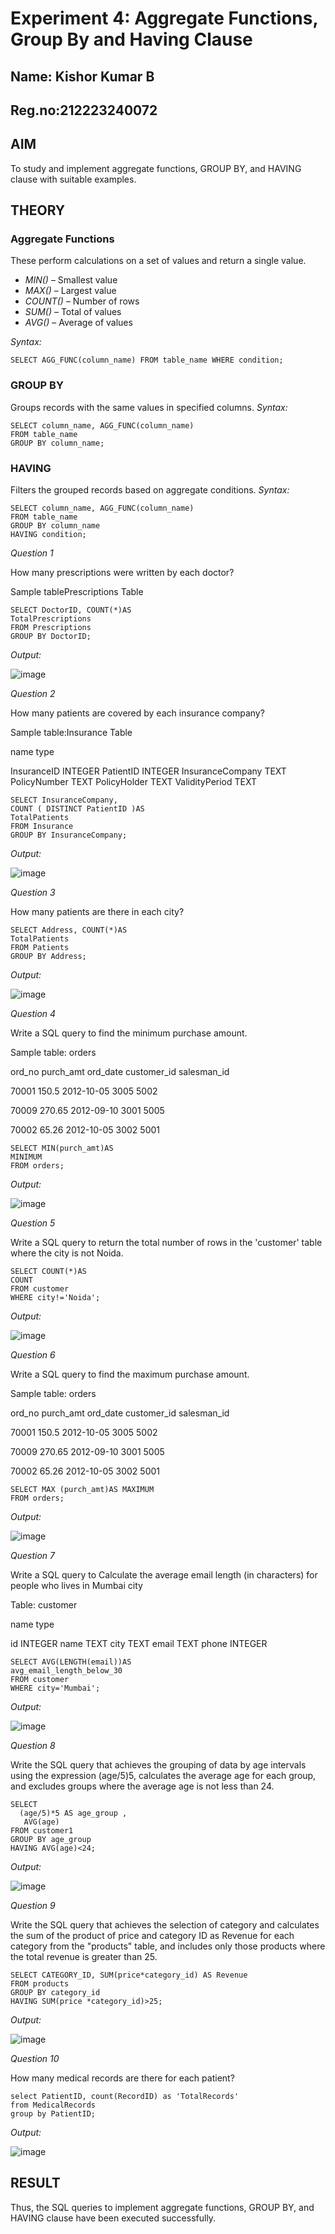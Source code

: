 # Experiment 4: Aggregate Functions, Group By and Having Clause
## Name: Kishor Kumar B
## Reg.no:212223240072
## AIM
To study and implement aggregate functions, GROUP BY, and HAVING clause with suitable examples.

## THEORY

### Aggregate Functions
These perform calculations on a set of values and return a single value.

- *MIN()* – Smallest value  
- *MAX()* – Largest value  
- *COUNT()* – Number of rows  
- *SUM()* – Total of values  
- *AVG()* – Average of values

*Syntax:*
```
SELECT AGG_FUNC(column_name) FROM table_name WHERE condition;
```
### GROUP BY
Groups records with the same values in specified columns.
*Syntax:*
```
SELECT column_name, AGG_FUNC(column_name)
FROM table_name
GROUP BY column_name;
```
### HAVING
Filters the grouped records based on aggregate conditions.
*Syntax:*
```
SELECT column_name, AGG_FUNC(column_name)
FROM table_name
GROUP BY column_name
HAVING condition;
```

*Question 1*

How many prescriptions were written by each doctor?

Sample tablePrescriptions Table
```
SELECT DoctorID, COUNT(*)AS
TotalPrescriptions
FROM Prescriptions
GROUP BY DoctorID;
```
*Output:*

![image](https://github.com/user-attachments/assets/c5ecb054-0dcb-4489-baa4-2b30c8238a73)

*Question 2*

How many patients are covered by each insurance company?

Sample table:Insurance Table

name type

InsuranceID INTEGER PatientID INTEGER InsuranceCompany TEXT PolicyNumber TEXT PolicyHolder TEXT ValidityPeriod TEXT
```
SELECT InsuranceCompany,
COUNT ( DISTINCT PatientID )AS
TotalPatients
FROM Insurance
GROUP BY InsuranceCompany;
```
*Output:*

![image](https://github.com/user-attachments/assets/02784127-99c3-429f-ad06-d69b605a5c7b)

*Question 3*

How many patients are there in each city?
```
SELECT Address, COUNT(*)AS
TotalPatients
FROM Patients
GROUP BY Address;
```
*Output:*

![image](https://github.com/user-attachments/assets/38f989b2-c1f9-4278-8f02-1497e0eebb7a)


*Question 4*

Write a SQL query to find the minimum purchase amount.

Sample table: orders

ord_no purch_amt ord_date customer_id salesman_id

70001 150.5 2012-10-05 3005 5002

70009 270.65 2012-09-10 3001 5005

70002 65.26 2012-10-05 3002 5001

```
SELECT MIN(purch_amt)AS
MINIMUM
FROM orders;
```
*Output:*

![image](https://github.com/user-attachments/assets/77336749-974a-44be-ba09-0ec0fd4e04ad)


*Question 5*

Write a SQL query to return the total number of rows in the 'customer' table where the city is not Noida.
```
SELECT COUNT(*)AS 
COUNT
FROM customer
WHERE city!='Noida';
```
*Output:*

![image](https://github.com/user-attachments/assets/d1974d6a-e83a-47df-aa64-0256aea51d3e)


*Question 6*

Write a SQL query to find the maximum purchase amount.

Sample table: orders

ord_no purch_amt ord_date customer_id salesman_id

70001 150.5 2012-10-05 3005 5002

70009 270.65 2012-09-10 3001 5005

70002 65.26 2012-10-05 3002 5001

```
SELECT MAX (purch_amt)AS MAXIMUM
FROM orders;
```
*Output:*

![image](https://github.com/user-attachments/assets/f6e9c531-1bcb-4bb9-bbaa-a6c0b8485a12)


*Question 7*

Write a SQL query to Calculate the average email length (in characters) for people who lives in Mumbai city

Table: customer

name type

id INTEGER name TEXT
city TEXT email TEXT phone INTEGER

```
SELECT AVG(LENGTH(email))AS
avg_email_length_below_30
FROM customer
WHERE city='Mumbai';
```
*Output:*

![image](https://github.com/user-attachments/assets/ca601445-a16b-442f-aae8-0900b5334b75)


*Question 8*

Write the SQL query that achieves the grouping of data by age intervals using the expression (age/5)5, calculates the average age for each group, and excludes groups where the average age is not less than 24.
```
SELECT
  (age/5)*5 AS age_group ,
   AVG(age)
FROM customer1
GROUP BY age_group 
HAVING AVG(age)<24;
```
*Output:*

![image](https://github.com/user-attachments/assets/3b0e0130-41c2-42cb-b857-2688573e0f7e)


*Question 9*

Write the SQL query that achieves the selection of category and calculates the sum of the product of price and category ID as Revenue for each category from the "products" table, and includes only those products where the total revenue is greater than 25.
```
SELECT CATEGORY_ID, SUM(price*category_id) AS Revenue
FROM products
GROUP BY category_id
HAVING SUM(price *category_id)>25;
```
*Output:*

![image](https://github.com/user-attachments/assets/dcd2a606-3aaf-466c-ba73-ae9acfbc394b)


*Question 10*

How many medical records are there for each patient?
```
select PatientID, count(RecordID) as 'TotalRecords'
from MedicalRecords
group by PatientID;
```
*Output:*

![image](https://github.com/user-attachments/assets/b45b235a-cc86-420d-84ac-4c4a3aefb6d5)

## RESULT
Thus, the SQL queries to implement aggregate functions, GROUP BY, and HAVING clause have been executed successfully.

